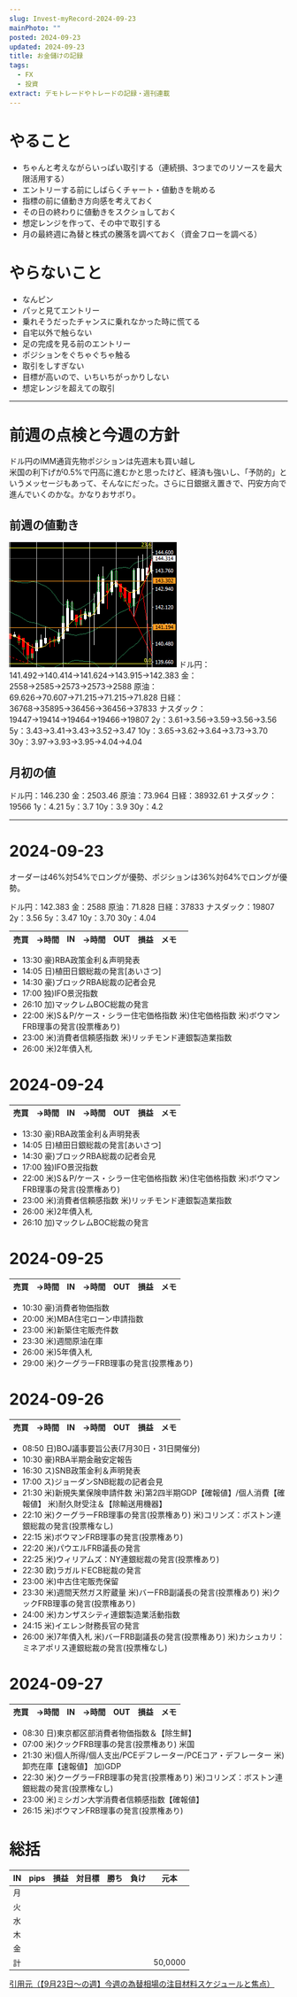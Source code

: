 ```yaml
---
slug: Invest-myRecord-2024-09-23
mainPhoto: ""
posted: 2024-09-23
updated: 2024-09-23
title: お金儲けの記録
tags:
  - FX
  - 投資
extract: デモトレードやトレードの記録・週刊連載
---
```

# やること

- ちゃんと考えながらいっぱい取引する（連続損、3つまでのリソースを最大限活用する）
- エントリーする前にしばらくチャート・値動きを眺める
- 指標の前に値動き方向感を考えておく
- その日の終わりに値動きをスクショしておく
- 想定レンジを作って、その中で取引する
- 月の最終週に為替と株式の騰落を調べておく（資金フローを調べる）
# やらないこと

- なんピン
- パッと見てエントリー
- 乗れそうだったチャンスに乗れなかった時に慌てる
- 自宅以外で触らない
- 足の完成を見る前のエントリー
- ポジションをぐちゃぐちゃ触る
- 取引をしすぎない
- 目標が高いので、いちいちがっかりしない
- 想定レンジを超えての取引
***
# 前週の点検と今週の方針

ドル円のIMM通貨先物ポジションは先週末も買い越し  
米国の利下げが0.5%で円高に進むかと思ったけど、経済も強いし、「予防的」というメッセージもあって、そんなにだった。さらに日銀据え置きで、円安方向で進んでいくのかな。かなりおサボり。

## 前週の値動き

![トレードのイメージ](../../../images/invest/weekly/Invest-myRecord-2024-09-23/01.png)
ドル円：141.492→140.414→141.624→143.915→142.383
金：2558→2585→2573→2573→2588
原油：69.626→70.607→71.215→71.215→71.828
日経：36768→35895→36456→36456→37833
ナスダック：19447→19414→19464→19466→19807
2y：3.61→3.56→3.59→3.56→3.56
5y：3.43→3.41→3.43→3.52→3.47
10y：3.65→3.62→3.64→3.73→3.70
30y：3.97→3.93→3.95→4.04→4.04
## 月初の値
ドル円：146.230
金：2503.46
原油：73.964
日経：38932.61
ナスダック：19566
1y：4.21
5y：3.7
10y：3.9
30y：4.2
***

# 2024-09-23

オーダーは46%対54%でロングが優勢、ポジションは36%対64%でロングが優勢。

ドル円：142.383
金：2588
原油：71.828
日経：37833
ナスダック：19807
2y：3.56
5y：3.47
10y：3.70
30y：4.04

| 売買  | →時間 | IN  | →時間 | OUT | 損益  | メモ  |     |
| --- | --- | --- | --- | --- | --- | --- | --- |
- 13:30	豪)RBA政策金利＆声明発表
- 14:05	日)植田日銀総裁の発言[あいさつ]
- 14:30	豪)ブロックRBA総裁の記者会見
- 17:00	独)IFO景況指数
- 26:10	加)マックレムBOC総裁の発言
- 22:00	米)S＆P/ケース・シラー住宅価格指数
  米)住宅価格指数
  米)ボウマンFRB理事の発言(投票権あり)
- 23:00	米)消費者信頼感指数
  米)リッチモンド連銀製造業指数
- 26:00	米)2年債入札

# 2024-09-24

| 売買   | →時間  | IN      | →時間  | OUT     | 損益  | メモ                                                            |
| ---- | ---- | ------- | ---- | ------- | --- | ------------------------------------------------------------- |

- 13:30	豪)RBA政策金利＆声明発表
- 14:05	日)植田日銀総裁の発言[あいさつ]
- 14:30	豪)ブロックRBA総裁の記者会見
- 17:00	独)IFO景況指数
- 22:00	米)S＆P/ケース・シラー住宅価格指数
  米)住宅価格指数
  米)ボウマンFRB理事の発言(投票権あり)
- 23:00	米)消費者信頼感指数
  米)リッチモンド連銀製造業指数
- 26:00	米)2年債入札
- 26:10	加)マックレムBOC総裁の発言

# 2024-09-25

| 売買   | →時間  | IN      | →時間  | OUT     | 損益  | メモ                                                            |
| ---- | ---- | ------- | ---- | ------- | --- | ------------------------------------------------------------- |

- 10:30	豪)消費者物価指数
- 20:00	米)MBA住宅ローン申請指数
- 23:00	米)新築住宅販売件数
- 23:30	米)週間原油在庫
- 26:00	米)5年債入札
- 29:00	米)クーグラーFRB理事の発言(投票権あり)
# 2024-09-26

| 売買   | →時間  | IN      | →時間  | OUT     | 損益  | メモ                                                            |
| ---- | ---- | ------- | ---- | ------- | --- | ------------------------------------------------------------- |

- 08:50	日)BOJ議事要旨公表(7月30日・31日開催分)
- 10:30	豪)RBA半期金融安定報告
- 16:30	ス)SNB政策金利＆声明発表
- 17:00	ス)ジョーダンSNB総裁の記者会見
- 21:30	米)新規失業保険申請件数
  米)第2四半期GDP【確報値】/個人消費【確報値】
  米)耐久財受注＆【除輸送用機器】
- 22:10	米)クーグラーFRB理事の発言(投票権あり)
  米)コリンズ：ボストン連銀総裁の発言(投票権なし)
- 22:15	米)ボウマンFRB理事の発言(投票権あり)
- 22:20	米)パウエルFRB議長の発言
- 22:25	米)ウィリアムズ：NY連銀総裁の発言(投票権あり)
- 22:30	欧)ラガルドECB総裁の発言
- 23:00	米)中古住宅販売保留
- 23:30	米)週間天然ガス貯蔵量
  米)バーFRB副議長の発言(投票権あり)
  米)クックFRB理事の発言(投票権あり)
- 24:00	米)カンザスシティ連銀製造業活動指数
- 24:15	米)イエレン財務長官の発言
- 26:00	米)7年債入札
  米)バーFRB副議長の発言(投票権あり)
  米)カシュカリ：ミネアポリス連銀総裁の発言(投票権なし)
# 2024-09-27

| 売買   | →時間  | IN      | →時間  | OUT     | 損益  | メモ                                                            |
| ---- | ---- | ------- | ---- | ------- | --- | ------------------------------------------------------------- |

- 08:30	日)東京都区部消費者物価指数＆【除生鮮】
- 07:00	米)クックFRB理事の発言(投票権あり)	米国
- 21:30	米)個人所得/個人支出/PCEデフレーター/PCEコア・デフレーター
  米)卸売在庫【速報値】
  加)GDP
- 22:30	米)クーグラーFRB理事の発言(投票権あり)
  米)コリンズ：ボストン連銀総裁の発言(投票権なし)
- 23:00	米)ミシガン大学消費者信頼感指数【確報値】
- 26:15	米)ボウマンFRB理事の発言(投票権あり)

# 総括
| IN  | pips | 損益  | 対目標 | 勝ち  | 負け  | 元本      |
| --- | ---- | --- | --- | --- | --- | ------- |
| 月   |      |     |     |     |     |         |
| 火   |      |     |     |     |     |         |
| 水   |      |     |     |     |     |         |
| 木   |      |     |     |     |     |         |
| 金   |      |     |     |     |     |         |
| 計   |      |     |     |     |     | 50,0000 |

[引用元（【9月23日～の週】今週の為替相場の注目材料スケジュールと焦点）](https://kissfx.com/article/20240923weekfx.html)
